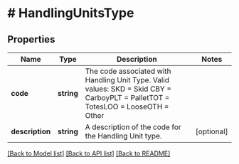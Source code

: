 # # HandlingUnitsType

## Properties

Name | Type | Description | Notes
------------ | ------------- | ------------- | -------------
**code** | **string** | The code associated with Handling Unit Type.  Valid values: SKD &#x3D; Skid CBY &#x3D; CarboyPLT &#x3D; PalletTOT &#x3D; TotesLOO &#x3D; LooseOTH &#x3D; Other |
**description** | **string** | A description of the code for the Handling Unit type. | [optional]

[[Back to Model list]](../../README.md#models) [[Back to API list]](../../README.md#endpoints) [[Back to README]](../../README.md)
